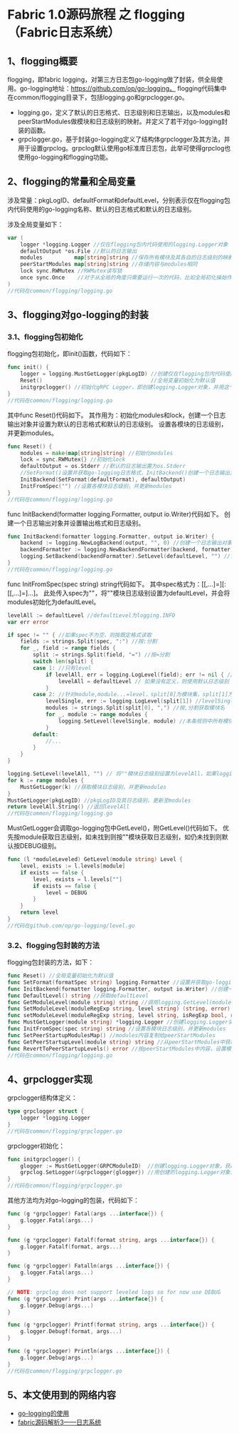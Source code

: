 # Fabric 1.0源码旅程 之 flogging（Fabric日志系统）

## 1、flogging概要

flogging，即fabric logging，对第三方日志包go-logging做了封装，供全局使用。go-logging地址：https://github.com/op/go-logging。
flogging代码集中在common/flogging目录下，包括logging.go和grpclogger.go。

* logging.go，定义了默认的日志格式、日志级别和日志输出，以及modules和peerStartModules做模块和日志级别的映射。并定义了若干对go-logging封装的函数。
* grpclogger.go，基于封装go-logging定义了结构体grpclogger及其方法，并用于设置grpclog。grpclog默认使用go标准库日志包，此举可使得grpclog也使用go-logging和flogging功能。

## 2、flogging的常量和全局变量

涉及常量：pkgLogID、defaultFormat和defaultLevel，分别表示仅在flogging包内代码使用的go-logging名称、默认的日志格式和默认的日志级别。

涉及全局变量如下：

```go
var (
	logger *logging.Logger //仅在flogging包内代码使用的logging.Logger对象
	defaultOutput *os.File //默认的日志输出
	modules          map[string]string //保存所有模块及其各自的日志级别的映射
	peerStartModules map[string]string //存储内容与modules相同
	lock sync.RWMutex //RWMutex读写锁
	once sync.Once    //对于从全局的角度只需要运行一次的代码，比如全局初化操始作，go语言提供了一个Once类型来保证全局的唯一性操作
)
//代码在common/flogging/logging.go
```

## 3、flogging对go-logging的封装

### 3.1、flogging包初始化

flogging包初始化，即init()函数，代码如下：

```go
func init() {
	logger = logging.MustGetLogger(pkgLogID) //创建仅在flogging包内代码使用的logging.Logger对象
	Reset()                                  //全局变量初始化为默认值
	initgrpclogger() //初始化gRPC Logger，即创建logging.Logger对象，并用这个对象设置grpclog
}
//代码在common/flogging/logging.go
```

其中func Reset()代码如下。
其作用为：初始化modules和lock，创建一个日志输出对象并设置为默认的日志格式和默认的日志级别。
设置各模块的日志级别，并更新modules。

```go
func Reset() {
	modules = make(map[string]string) //初始化modules
	lock = sync.RWMutex{} //初始化lock
	defaultOutput = os.Stderr //默认的日志输出置为os.Stderr
	//SetFormat()设置并获取go-logging日志格式，InitBackend()创建一个日志输出对象并设置输出格式和日志级别
	InitBackend(SetFormat(defaultFormat), defaultOutput) 
	InitFromSpec("") //设置各模块日志级别，并更新modules
}
//代码在common/flogging/logging.go
```

func InitBackend(formatter logging.Formatter, output io.Writer)代码如下。
创建一个日志输出对象并设置输出格式和日志级别。

```go
func InitBackend(formatter logging.Formatter, output io.Writer) {
	backend := logging.NewLogBackend(output, "", 0) //创建一个日志输出对象
	backendFormatter := logging.NewBackendFormatter(backend, formatter) //设置日志输出对象的输出格式
	logging.SetBackend(backendFormatter).SetLevel(defaultLevel, "") //设置日志输出对象的日志级别
}
//代码在common/flogging/logging.go
```

func InitFromSpec(spec string) string代码如下。
其中spec格式为：[<module>[,<module>...]=]<level>[:[<module>[,<module>...]=]<level>...]。
此处传入spec为""，将""模块日志级别设置为defaultLevel，并会将modules初始化为defaultLevel。

```go
levelAll := defaultLevel //defaultLevel为logging.INFO
var err error

if spec != "" { //如果spec不为空，则按既定格式读取
	fields := strings.Split(spec, ":") //按:分割
	for _, field := range fields {
		split := strings.Split(field, "=") //按=分割
		switch len(split) {
		case 1: //只有level
			if levelAll, err = logging.LogLevel(field); err != nil { //levelAll赋值为logging.LogLevel枚举中定义的Level级别
				levelAll = defaultLevel // 如果没有定义，则使用默认日志级别
			}
		case 2: //针对module,module...=level，split[0]为模块集，split[1]为要设置的日志级别
			levelSingle, err := logging.LogLevel(split[1]) //levelSingle赋值为logging.LogLevel枚举中定义的Level级别
			modules := strings.Split(split[0], ",") //按,分割获取模块名
			for _, module := range modules {
				logging.SetLevel(levelSingle, module) //本条规则中所有模块日志级别均设置为levelSingle
			}
		default:
			//...
		}
	}
}

logging.SetLevel(levelAll, "") // 将""模块日志级别设置为levelAll，如果logging.GetLevel(module)没找到时将使用""模块日志级别
for k := range modules {
	MustGetLogger(k) //获取模块日志级别，并更新modules
}
MustGetLogger(pkgLogID) //pkgLogID及其日志级别，更新至modules
return levelAll.String() //返回levelAll
//代码在common/flogging/logging.go
```

MustGetLogger会调取go-logging包中GetLevel()，附GetLevel()代码如下。
优先按module获取日志级别，如未找到则按""模块获取日志级别，如仍未找到则默认按DEBUG级别。

```go
func (l *moduleLeveled) GetLevel(module string) Level {
	level, exists := l.levels[module]
	if exists == false {
		level, exists = l.levels[""]
		if exists == false {
			level = DEBUG
		}
	}
	return level
}
//代码在github.com/op/go-logging/level.go
```

### 3.2、flogging包封装的方法

flogging包封装的方法，如下：

```go
func Reset() //全局变量初始化为默认值
func SetFormat(formatSpec string) logging.Formatter //设置并获取go-logging日志格式
func InitBackend(formatter logging.Formatter, output io.Writer) //创建一个日志输出对象并设置输出格式和日志级别
func DefaultLevel() string //获取defaultLevel
func GetModuleLevel(module string) string //调用logging.GetLevel(module)获取模块日志级别
func SetModuleLevel(moduleRegExp string, level string) (string, error) //包装setModuleLevel
func setModuleLevel(moduleRegExp string, level string, isRegExp bool, revert bool) (string, error) //设置模块日志级别并更新modules
func MustGetLogger(module string) *logging.Logger //创建logging.Logger实例，获取模块日志级别，并更新modules
func InitFromSpec(spec string) string //设置各模块日志级别，并更新modules
func SetPeerStartupModulesMap() //modules内容复制给peerStartModules
func GetPeerStartupLevel(module string) string //从peerStartModules中获取模块日志级别
func RevertToPeerStartupLevels() error //按peerStartModules中内容，设置模块日志级别并更新modules
//代码在common/flogging/logging.go
```

## 4、grpclogger实现

grpclogger结构体定义：

```go
type grpclogger struct {
	logger *logging.Logger
}
//代码在common/flogging/grpclogger.go
```

grpclogger初始化：

```go
func initgrpclogger() {
	glogger := MustGetLogger(GRPCModuleID)  //创建logging.Logger对象，获取模块日志级别，并更新modules
	grpclog.SetLogger(&grpclogger{glogger}) //用创建的logging.Logger对象设置grpclog
}
//代码在common/flogging/grpclogger.go
```

其他方法均为对go-logging的包装，代码如下：

```go
func (g *grpclogger) Fatal(args ...interface{}) {
	g.logger.Fatal(args...)
}

func (g *grpclogger) Fatalf(format string, args ...interface{}) {
	g.logger.Fatalf(format, args...)
}

func (g *grpclogger) Fatalln(args ...interface{}) {
	g.logger.Fatal(args...)
}

// NOTE: grpclog does not support leveled logs so for now use DEBUG
func (g *grpclogger) Print(args ...interface{}) {
	g.logger.Debug(args...)
}

func (g *grpclogger) Printf(format string, args ...interface{}) {
	g.logger.Debugf(format, args...)
}

func (g *grpclogger) Println(args ...interface{}) {
	g.logger.Debug(args...)
}
//代码在common/flogging/grpclogger.go
```

## 5、本文使用到的网络内容

* [go-logging的使用](https://studygolang.com/articles/10845)
* [fabric源码解析3——日志系统](http://blog.csdn.net/idsuf698987/article/details/75223986)


